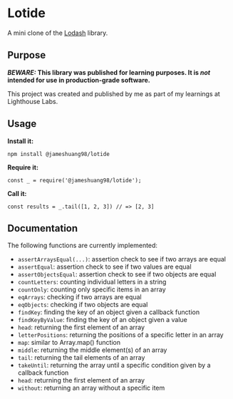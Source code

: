 # Lotide

A mini clone of the [Lodash](https://lodash.com) library.

## Purpose

**_BEWARE:_ This library was published for learning purposes. It is _not_ intended for use in production-grade software.**

This project was created and published by me as part of my learnings at Lighthouse Labs. 

## Usage

**Install it:**

`npm install @jameshuang98/lotide`

**Require it:**

`const _ = require('@jameshuang98/lotide');`

**Call it:**

`const results = _.tail([1, 2, 3]) // => [2, 3]`

## Documentation

The following functions are currently implemented:

* `assertArraysEqual(...)`: assertion check to see if two arrays are equal
* `assertEqual`: assertion check to see if two values are equal
* `assertObjectsEqual`: assertion check to see if two objects are equal
* `countLetters`: counting individual letters in a string
* `countOnly`: counting only specific items in an array
* `eqArrays`: checking if two arrays are equal
* `eqObjects`: checking if two objects are equal
* `findKey`: finding the key of an object given a callback function
* `findKeyByValue`: finding the key of an object given a value
* `head`: returning the first element of an array
* `letterPositions`: returning the positions of a specific letter in an array
* `map`: similar to Array.map() function
* `middle`: returning the middle element(s) of an array
* `tail`: returning the tail elements of an array
* `takeUntil`: returning the array until a specific condition given by a callback function
* `head`: returning the first element of an array
* `without`: returning an array without a specific item